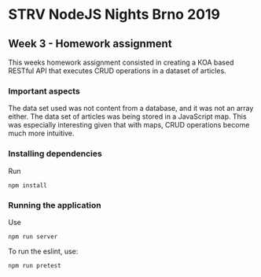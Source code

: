 # STRV NodeJS Nights Brno 2019

## Week 3 - Homework assignment

This weeks homework assignment consisted in creating a KOA based RESTful API that executes CRUD operations in a dataset of articles. 

### Important aspects

The data set used was not content from a database, and it was not an array either. 
The data set of articles was being stored in a JavaScript map. This was especially interesting given that with maps, CRUD operations become much more intuitive. 

### Installing dependencies

Run

```
npm install
```

### Running the application

Use 

```
npm run server
```

To run the eslint, use:

```
npm run pretest
```
